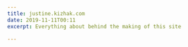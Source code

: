 ```yaml
---
title: justine.kizhak.com
date: 2019-11-11T00:11
excerpt: Everything about behind the making of this site

---
```

